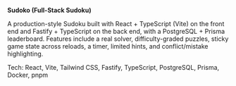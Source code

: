 **Sudoko (Full-Stack Sudoku)**

A production-style Sudoku built with React + TypeScript (Vite) on the front end and Fastify + TypeScript on the back end, with a PostgreSQL + Prisma leaderboard. Features include a real solver, difficulty-graded puzzles, sticky game state across reloads, a timer, limited hints, and conflict/mistake highlighting.

Tech: React, Vite, Tailwind CSS, Fastify, TypeScript, PostgreSQL, Prisma, Docker, pnpm
